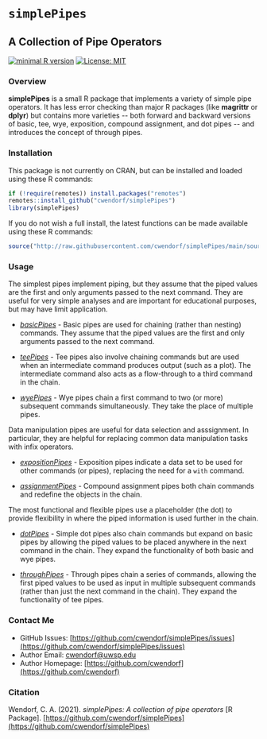 
# `simplePipes` 

## A Collection of Pipe Operators

[![minimal R version](https://img.shields.io/badge/R%3E%3D-3.6.2-6666ff.svg)](https://cran.r-project.org/)
[![License: MIT](https://img.shields.io/badge/License-MIT-blue.svg)](https://opensource.org/licenses/MIT)

### Overview

**simplePipes** is a small R package that implements a variety of simple pipe operators. It has less error checking than major R packages (like **magrittr** or **dplyr**) but contains more varieties -- both forward and backward versions of basic, tee, wye, exposition, compound assignment, and dot pipes -- and introduces the concept of through pipes. 

### Installation

This package is not currently on CRAN, but can be installed and loaded using these R commands:

``` r
if (!require(remotes)) install.packages("remotes")
remotes::install_github("cwendorf/simplePipes")
library(simplePipes)
```

If you do not wish a full install, the latest functions can be made available using these R commands:

```r
source("http://raw.githubusercontent.com/cwendorf/simplePipes/main/source-simplePipes.R")
```

### Usage

The simplest pipes implement piping, but they assume that the piped values are the first and only arguments passed to the next command. They are useful for very simple analyses and are important for educational purposes, but may have limit application.

- [*basicPipes*](./basicPipes.md) - Basic pipes are used for chaining (rather than nesting) commands. They assume that the piped values are the first and only arguments passed to the next command.

- [*teePipes*](./teePipes.md) - Tee pipes also involve chaining commands but are used when an intermediate command produces output (such as a plot). The intermediate command also acts as a flow-through to a third command in the chain.

- [*wyePipes*](./wyePipes.md) - Wye pipes chain a first command to two (or more) subsequent commands simultaneously. They take the place of multiple pipes.

Data manipulation pipes are useful for data selection and asssignment. In particular, they are helpful for replacing common data manipulation tasks with infix operators.

- [*expositionPipes*](./expositionPipes.md) - Exposition pipes indicate a data set to be used for other commands (or pipes), replacing the need for a `with` command.

- [*assignmentPipes*](./assignmentPipes.md) - Compound assignment pipes both chain commands and redefine the objects in the chain.

The most functional and flexible pipes use a placeholder (the dot) to provide flexibility in where the piped information is used further in the chain. 

- [*dotPipes*](./dotPipes.md) - Simple dot pipes also chain commands but expand on basic pipes by allowing the piped values to be placed anywhere in the next command in the chain. They expand the functionality of both basic and wye pipes.

- [*throughPipes*](./throughPipes.md) - Through pipes chain a series of commands, allowing the first piped values to be used as input in multiple subsequent commands (rather than just the next command in the chain). They expand the functionality of tee pipes.

### Contact Me

- GitHub Issues: [https://github.com/cwendorf/simplePipes/issues](https://github.com/cwendorf/simplePipes/issues) 
- Author Email: [cwendorf@uwsp.edu](mailto:cwendorf@uwsp.edu)
- Author Homepage: [https://github.com/cwendorf](https://github.com/cwendorf)
 
### Citation

Wendorf, C. A. (2021). *simplePipes: A collection of pipe operators* [R Package]. [https://github.com/cwendorf/simplePipes](https://github.com/cwendorf/simplePipes)

